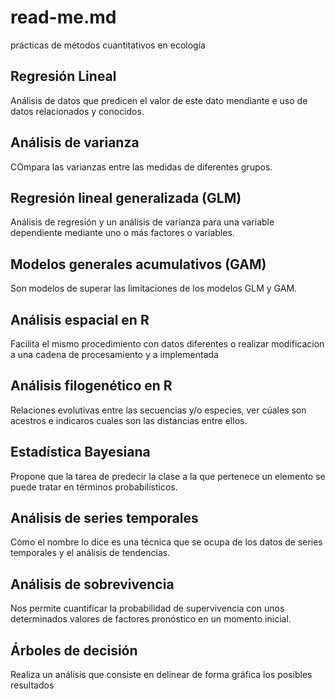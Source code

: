 # read-me.md
prácticas de métodos cuantitativos en ecología

## Regresión Lineal
 Análisis de datos que predicen  el valor de este dato mendiante e uso de datos relacionados y conocidos.
 
## Análisis de varianza
COmpara las varianzas entre las medidas de diferentes grupos.

## Regresión lineal generalizada (GLM)
Análisis de regresión y un análisis de varianza para una variable dependiente mediante uno o más factores o variables.

## Modelos generales acumulativos (GAM)
Son modelos de superar las limitaciones de los modelos GLM y GAM.

## Análisis espacial en R
Facilita el mismo procedimiento con datos diferentes o realizar modificacion a una cadena de procesamiento y a implementada

## Análisis filogenético en R
Relaciones evolutivas entre las secuencias y/o especies, ver cúales son acestros e indicaros cuales son las distancias entre ellos.

## Estadística Bayesiana
Propone que la tarea de predecir la clase a la que pertenece un elemento se puede tratar en términos probabilísticos.

## Análisis de series temporales
Cómo el nombre lo dice es una técnica que se ocupa de los datos de series temporales y el análisis de tendencias.

## Análisis de sobrevivencia
Nos permite cuantificar la probabilidad de supervivencia con unos determinados valores de factores pronóstico en un momento inicial.

## Árboles de decisión
Realiza un análisis que consiste en delinear de forma gráfica los posibles resultados
